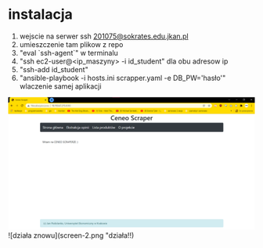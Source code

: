 # instalacja
1. wejscie na serwer ssh 201075@sokrates.edu.jkan.pl
2. umieszczenie tam plikow z repo
3. "eval \`ssh-agent\`" w terminalu
4. "ssh ec2-user@<ip_maszyny> -i id_student" dla obu adresow ip
5. "ssh-add id_student"
6. "ansible-playbook -i hosts.ini scrapper.yaml -e DB_PW='hasło'" wlaczenie samej aplikacji

![działa](screenek.png "działa!")
![działa znowu](screen-2.png "działa!!)
